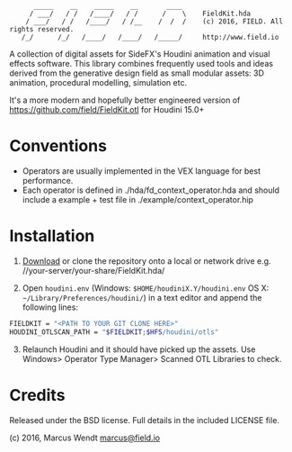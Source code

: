 ```
      _____    __    _____    __       ____
     / ___/   / /   /____/   / /      /    \    FieldKit.hda
    / ___/   / /   /____/   / /__    /  /  /    (c) 2016, FIELD. All rights reserved.
   /_/      /_/   /____/   /____/   /_____/     http://www.field.io

```

A collection of digital assets for SideFX's Houdini animation and visual effects software.
This library combines frequently used tools and ideas derived from the generative design field as small modular assets: 3D animation, procedural modelling, simulation etc.

It's a more modern and hopefully better engineered version of https://github.com/field/FieldKit.otl for Houdini 15.0+


# Conventions

* Operators are usually implemented in the VEX language for best performance.
* Each operator is defined in ./hda/fd_context_operator.hda and should include a example + test file in ./example/context_operator.hip


# Installation

1. [Download](//github.com/field/FieldKit.hda/archive/master.zip) or clone the repository onto a local or network drive e.g. //your-server/your-share/FieldKit.hda/

2. Open ```houdini.env``` (Windows: ```$HOME/houdiniX.Y/houdini.env``` OS X: ```~/Library/Preferences/houdini/```) in a text editor and append the following lines:
```Bash
FIELDKIT = "<PATH TO YOUR GIT CLONE HERE>"
HOUDINI_OTLSCAN_PATH = "$FIELDKIT;$HFS/houdini/otls"
```

3. Relaunch Houdini and it should have picked up the assets. Use Windows> Operator Type Manager> Scanned OTL Libraries to check.



Credits
=======

Released under the BSD license.  Full details in the included LICENSE file.

(c) 2016, Marcus Wendt <marcus@field.io>
